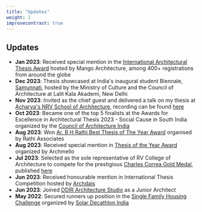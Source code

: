 ```yaml
---
title: "Updates"
weight: 2
improvecontrast: true
---
```


## Updates

* **Jan 2023**: Received special mention in the [International Architectural Thesis Award](https://www.mangoarchitecture.com/special-mentions-2023) hosted by Mango Architecture, among 400+ registrations from around the globe
* **Dec 2023**: Thesis showcased at India's inaugural student Biennale, [Samunnati](https://iaadb2023.com/samunnati.html), hosted by the Ministry of Culture and the Council of Architecture at Lalit Kala Akademi, New Delhi
* **Nov 2023**: Invited as the chief guest and delivered a talk on my thesis at [Acharya's NRV School of Architecture](https://www.acharya.ac.in/acharya%27s-nrv-school-of-architecture), recording can be found [here](https://youtu.be/0-NRnhajcaQ)
* **Oct 2023**: Became one of the top 5 finalists at the Awards for Excellence in Architectural Thesis 2023 - Social Cause in South India organized by the [Council of Architecture India](https://www.coa.gov.in/index.php)
* **Aug 2023**: Won [Ar. B H Rathi Best Thesis of The Year Award](https://rvca.edu.in/best-thesis-award/) organised by Rathi Associates
* **Aug 2023**: Received special mention in [Thesis of the Year Award](https://archmello.com/thesis#gallery-214) organized by Archmello 
* **Jul 2023**: Selected as the sole representative of RV College of Architecture to compete for the prestigious [Charles Correa Gold Medal](https://charlescorreafoundation.org/portfolio/charles-correa-gold-medal/), published [here](https://charlescorreafoundation.org/2023/10/04/uggaha-triggers-of-change/)
* **Jun 2023**: Received honourable mention in International Thesis Competition hosted by [Archdais](https://archdais.com/)
* **Jun 2023**: Joined [DDIR Architecture Studio](https://www.ddirarchitecture.com/) as a Junior Architect
* **May 2022**: Secured runners up position in the [Single Family Housing Challenge](https://solardecathlonindia.in/winners-2021-22/#iLightbox[9a1df92c8d75e703392]/0) organized by [Solar Decathlon India](https://solardecathlonindia.in)